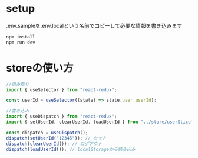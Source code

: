 # setup

.env.sampleを.env.localという名前でコピーして必要な情報を書き込みます

```sh
npm install
npm run dev
```

# storeの使い方

```js
//読み取り
import { useSelector } from "react-redux";

const userId = useSelector((state) => state.user.userId);

//書き込み
import { useDispatch } from "react-redux";
import { setUserId, clearUserId, loadUserId } from "../store/userSlice";

const dispatch = useDispatch();
dispatch(setUserId("12345")); // セット
dispatch(clearUserId()); // ログアウト
dispatch(loadUserId()); // localStorageから読み込み
```
